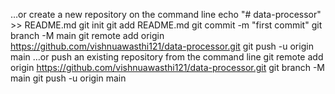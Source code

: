 …or create a new repository on the command line
echo "# data-processor" >> README.md
git init
git add README.md
git commit -m "first commit"
git branch -M main
git remote add origin https://github.com/vishnuawasthi121/data-processor.git
git push -u origin main
…or push an existing repository from the command line
git remote add origin https://github.com/vishnuawasthi121/data-processor.git
git branch -M main
git push -u origin main